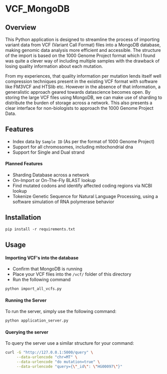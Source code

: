 # VCF_MongoDB
 
## Overview
This Python application is designed to streamline the process of importing variant data from VCF (Variant Call Format) files into a MongoDB database, making genomic data analysis more efficient and accessible. The structure of the import is based on the 1000 Genome Project format which I found was quite a clever way of including multiple samples with the drawback of losing quality information about each mutation. 

From my experiences, that quality information per mutation lends itself well compression techniques present in the existing VCF format with software like FM3VCF and HTSlib etc. However in the absence of that information, a generalistic approach geared towards datascience becomes open. By storing the large VCF files using MongoDB, we can make use of sharding to distribute the burden of storage across a network. This also presents a clear interface for non-biologists to approach the 1000 Genome Project Data.

## Features
- Index data by `Sample ID` (As per the format of 1000 Genome Project)
- Support for all chromosomes, including mitochondrial dna
- Support for Single and Dual strand

#### Planned Features
- Sharding Database across a network
- On-Import or On-The-Fly BLAST lookup
- Find mutated codons and identify affected coding regions via NCBI lookup
- Tokenize Genetic Sequence for Natural Language Processing, using a software simulation of RNA polymerase behavior

## Installation

```ps
pip install -r requirements.txt
```

## Usage

#### Importing VCF's into the database

- Confirm that MongoDB is running
- Place your VCF files into the `/vcf/` folder of this directory
- Run the following command
```ps
python import_all_vcfs.py
```
#### Running the Server
To run the server, simply use the following command:
```ps
python application_server.py
```

#### Querying the server
To query the server use a similar structure for your command:

```sh
curl -G "http://127.0.0.1:5000/query" \
     --data-urlencode "chr=MT" \
     --data-urlencode "do mutation=true" \
     --data-urlencode "query={\"_id\": \"HG00097\"}"
```
